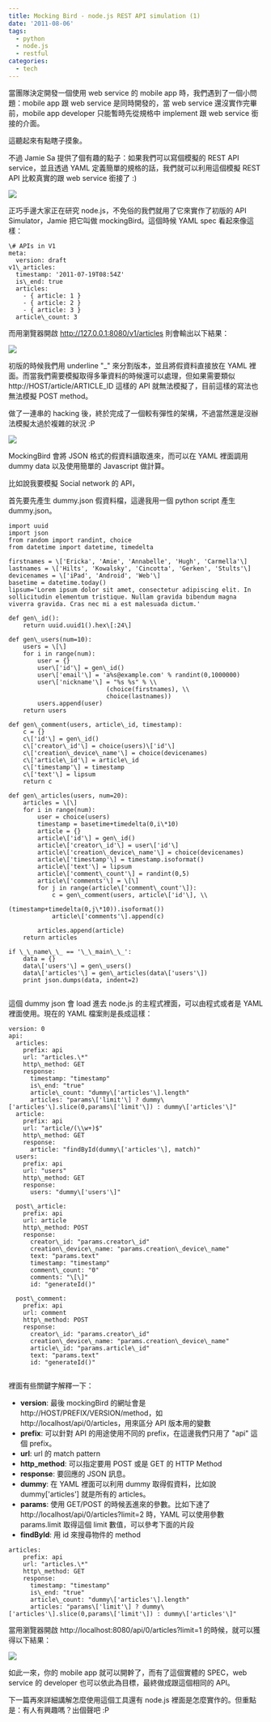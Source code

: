 ```yaml
---
title: Mocking Bird - node.js REST API simulation (1)
date: '2011-08-06'
tags:
  - python
  - node.js
  - restful
categories:
  - tech
---
```

當團隊決定開發一個使用 web service 的 mobile app 時，我們遇到了一個小問題：mobile app 跟 web service 是同時開發的，當 web service 還沒實作完畢前，mobile app developer 只能暫時先從規格中 implement 跟 web service 銜接的介面。  

  

這聽起來有點瞎子摸象。

  

不過 Jamie Sa 提供了個有趣的點子：如果我們可以寫個模擬的 REST API service，並且透過 YAML 定義簡單的規格的話，我們就可以利用這個模擬 REST API 比較真實的跟 web service 銜接了 :)

  

[![](http://1.bp.blogspot.com/-EKIHMifuE0A/TjyapToKkQI/AAAAAAAAKZU/w6lhDyKrcuQ/s1600/arch.png)](images/0.png)

  
  
正巧手邊大家正在研究 node.js，不免俗的我們就用了它來實作了初版的 API Simulator，Jamie 把它叫做 mockingBird。這個時候 YAML spec 看起來像這樣：  
  
```
\# APIs in V1
meta:
  version: draft
v1\_articles:
  timestamp: '2011-07-19T08:54Z'
  is\_end: true
  articles:
    - { article: 1 }
    - { article: 2 }
    - { article: 3 }
  article\_count: 3

```  
而用瀏覽器開啟 http://127.0.0.1:8080/v1/articles 則會輸出以下結果：  
  

[![](http://3.bp.blogspot.com/-4aCXPkkIDaI/TjzLrnwngsI/AAAAAAAAKZY/W6jgCXrtGvc/s1600/v1.png)](images/1.png)

  
  
初版的時候我們用 underline "\_" 來分割版本，並且將假資料直接放在 YAML 裡面。而當我們需要模擬取得多筆資料的時候還可以處理，但如果需要類似 http://HOST/article/ARTICLE\_ID 這樣的 API 就無法模擬了，目前這樣的寫法也無法模擬 POST method。  
  
做了一連串的 hacking 後，終於完成了一個較有彈性的架構，不過當然還是沒辦法模擬太過於複雜的狀況 :P  
  

[![](http://2.bp.blogspot.com/-HGudaXyIgOE/TjzM8c5bpiI/AAAAAAAAKZc/RgmbNsQPnzs/s1600/arch-v2.png)](images/2.png)

  
MockingBird 會將 JSON 格式的假資料讀取進來，而可以在 YAML 裡面調用 dummy data 以及使用簡單的 Javascript 做計算。  
  
比如說我要模擬 Social network 的 API，  
  
首先要先產生 dummy.json 假資料檔，這邊我用一個 python script 產生 dummy.json。  
  
```
import uuid
import json
from random import randint, choice
from datetime import datetime, timedelta

firstnames = \['Ericka', 'Amie', 'Annabelle', 'Hugh', 'Carmella'\]
lastnames = \['Hilts', 'Kowalsky', 'Cincotta', 'Gerken', 'Stults'\]
devicenames = \['iPad', 'Android', 'Web'\]
basetime = datetime.today()
lipsum='Lorem ipsum dolor sit amet, consectetur adipiscing elit. In sollicitudin elementum tristique. Nullam gravida bibendum magna viverra gravida. Cras nec mi a est malesuada dictum.'

def gen\_id():
    return uuid.uuid1().hex\[:24\]

def gen\_users(num=10):
    users = \[\]
    for i in range(num):
        user = {}
        user\['id'\] = gen\_id()
        user\['email'\] = 'a%s@example.com' % randint(0,1000000)
        user\['nickname'\] = "%s %s" % \\
                           (choice(firstnames), \\
                           choice(lastnames))
        users.append(user)
    return users

def gen\_comment(users, article\_id, timestamp):
    c = {}
    c\['id'\] = gen\_id()
    c\['creator\_id'\] = choice(users)\['id'\]
    c\['creation\_device\_name'\] = choice(devicenames)
    c\['article\_id'\] = article\_id
    c\['timestamp'\] = timestamp
    c\['text'\] = lipsum
    return c

def gen\_articles(users, num=20):
    articles = \[\]
    for i in range(num):
        user = choice(users)
        timestamp = basetime+timedelta(0,i\*10)
        article = {}
        article\['id'\] = gen\_id()
        article\['creator\_id'\] = user\['id'\]
        article\['creation\_device\_name'\] = choice(devicenames)
        article\['timestamp'\] = timestamp.isoformat()
        article\['text'\] = lipsum
        article\['comment\_count'\] = randint(0,5)
        article\['comments'\] = \[\]
        for j in range(article\['comment\_count'\]):
            c = gen\_comment(users, article\['id'\], \\
                            (timestamp+timedelta(0,j\*10)).isoformat())
            article\['comments'\].append(c)

        articles.append(article)
    return articles

if \_\_name\_\_ == '\_\_main\_\_':
    data = {}
    data\['users'\] = gen\_users()
    data\['articles'\] = gen\_articles(data\['users'\])
    print json.dumps(data, indent=2)


```  
  
這個 dummy json 會 load 進去 node.js 的主程式裡面，可以由程式或者是 YAML 裡面使用。現在的 YAML 檔案則是長成這樣：  
  
```
version: 0
api:
  articles:
    prefix: api
    url: "articles.\*"
    http\_method: GET
    response:
      timestamp: "timestamp"
      is\_end: "true"
      article\_count: "dummy\['articles'\].length"
      articles: "params\['limit'\] ? dummy\['articles'\].slice(0,params\['limit'\]) : dummy\['articles'\]"
  article:
    prefix: api
    url: "article/(\\w+)$"
    http\_method: GET
    response:
      article: "findById(dummy\['articles'\], match)"
  users:
    prefix: api
    url: "users"
    http\_method: GET
    response:
      users: "dummy\['users'\]"
  
  post\_article:
    prefix: api
    url: article
    http\_method: POST
    response:
      creator\_id: "params.creator\_id"
      creation\_device\_name: "params.creation\_device\_name"
      text: "params.text"
      timestamp: "timestamp"
      comment\_count: "0"
      comments: "\[\]"
      id: "generateId()"
  
  post\_comment:
    prefix: api
    url: comment
    http\_method: POST
    response:
      creator\_id: "params.creator\_id"
      creation\_device\_name: "params.creation\_device\_name"
      article\_id: "params.article\_id"
      text: "params.text"
      id: "generateId()"
      

```  
裡面有些關鍵字解釋一下：  

*   **version**: 最後 mockingBird 的網址會是 http://HOST/PREFIX/VERSION/method，如 http://localhost/api/0/articles，用來區分 API 版本用的變數
*   **prefix**: 可以針對 API 的用途使用不同的 prefix，在這邊我們只用了 "api" 這個 prefix。
*   **url**: url 的 match pattern
*   **http\_method**: 可以指定要用 POST 或是 GET 的 HTTP Method
*   **response**: 要回應的 JSON 訊息。
*   **dummy**: 在 YAML 裡面可以利用 dummy 取得假資料，比如說 dummy\['articles'\] 就是所有的 articles。
*   **params**: 使用 GET/POST 的時候丟進來的參數。比如下達了 http://localhost/api/0/articles?limit=2 時，YAML 可以使用參數 params.limit 取得這個 limit 數值，可以參考下面的片段
*   **findById**: 用 id 來搜尋物件的 method

```
articles:
    prefix: api
    url: "articles.\*"
    http\_method: GET
    response:
      timestamp: "timestamp"
      is\_end: "true"
      article\_count: "dummy\['articles'\].length"
      articles: "params\['limit'\] ? dummy\['articles'\].slice(0,params\['limit'\]) : dummy\['articles'\]"

```

  
當用瀏覽器開啟 http://localhost:8080/api/0/articles?limit=1 的時候，就可以獲得以下結果：  

[![](images/3.png)](http://4.bp.blogspot.com/-9B1ODBVlkeQ/TjzZzozlQiI/AAAAAAAAKZg/sjOpGjP8Vus/s1600/%25E8%259E%25A2%25E5%25B9%2595%25E5%25BF%25AB%25E7%2585%25A7+2011-08-06+%25E4%25B8%258B%25E5%258D%25882.05.17.png)

  
如此一來，你的 mobile app 就可以開幹了，而有了這個實體的 SPEC，web service 的 developer 也可以依此為目標，最終做成跟這個相同的 API。  
  
下一篇再來詳細講解怎麼使用這個工具還有 node.js 裡面是怎麼實作的。但重點是：有人有興趣嗎？出個聲吧 :P